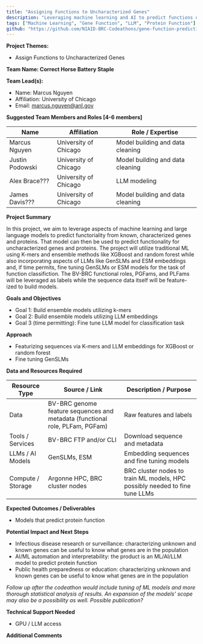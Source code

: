 ```yaml
---
title: "Assigning Functions to Uncharacterized Genes"
description: "Leveraging machine learning and AI to predict functions of characterized and uncharacterized genes using K-mers, ensemble methods, and LLM embeddings"
tags: ["Machine Learning", "Gene Function", "LLM", "Protein Function"]
github: "https://github.com/NIAID-BRC-Codeathons/gene-function-prediction"
---
```


**Project Themes:**

- Assign Functions to Uncharacterized Genes

**Team Name: Correct Horse Battery Staple**

**Team Lead(s):**

- Name: Marcus Nguyen
- Affiliation: University of Chicago
- Email: marcus.nguyen@anl.gov

**Suggested Team Members and Roles \[4-6 members\]**

| Name            | Affiliation           | Role / Expertise                 |
| --------------- | --------------------- | -------------------------------- |
| Marcus Nguyen   | University of Chicago | Model building and data cleaning |
| Justin Podowski | University of Chicago | Model building and data cleaning |
| Alex Brace???   | University of Chicago | LLM modeling                     |
| James Davis???  | University of Chicago | Model building and data cleaning |

**Project Summary**

In this project, we aim to leverage aspects of machine learning and large language models to predict functoriality from known, characterized genes and proteins. That model can then be used to predict functionality for uncharacterized genes and proteins. The project will utilize traditional ML using K-mers and ensemble methods like XGBoost and random forest while also incorporating aspects of LLMs like GenSLMs and ESM embeddings and, if time permits, fine tuning GenSLMs or ESM models for the task of function classifiction. The BV-BRC functional roles, PGFams, and PLFams will be leveraged as labels while the sequence data itself will be feature-ized to build models.

**Goals and Objectives**

- Goal 1: Build ensemble models utilizing k-mers
- Goal 2: Build ensemble models utilizing LLM embeddings
- Goal 3 (time permitting): Fine tune LLM model for classification task

**Approach**

- Featurizing sequences via K-mers and LLM embeddings for XGBoost or random forest
- Fine tuning GenSLMs

**Data and Resources Required**

| Resource Type     | Source / Link                                                                | Description / Purpose                                                       |
| ----------------- | ---------------------------------------------------------------------------- | --------------------------------------------------------------------------- |
| Data              | BV-BRC genome feature sequences and metadata (functional role, PLFam, PGFam) | Raw features and labels                                                     |
| Tools / Services  | BV-BRC FTP and/or CLI                                                        | Download sequence and metadata                                              |
| LLMs / AI Models  | GenSLMs, ESM                                                                 | Embedding sequences and fine tuning models                                  |
| Compute / Storage | Argonne HPC, BRC cluster nodes                                               | BRC cluster nodes to train ML models, HPC possibly needed to fine tune LLMs |

**Expected Outcomes / Deliverables**

- Models that predict protein function

**Potential Impact and Next Steps**

- Infectious disease research or surveillance: characterizing unknown and known genes can be useful to know what genes are in the population
- AI/ML automation and interpretability: the product is an ML/AI/LLM model to predict protein function
- Public health preparedness or education: characterizing unknown and known genes can be useful to know what genes are in the population

_Follow up after the codeathon would include tuning of ML models and more thorough statistical analysis of results. An expansion of the models' scope may also be a possibility as well. Possible publication?_

**Technical Support Needed**

- GPU / LLM access

**Additional Comments**
